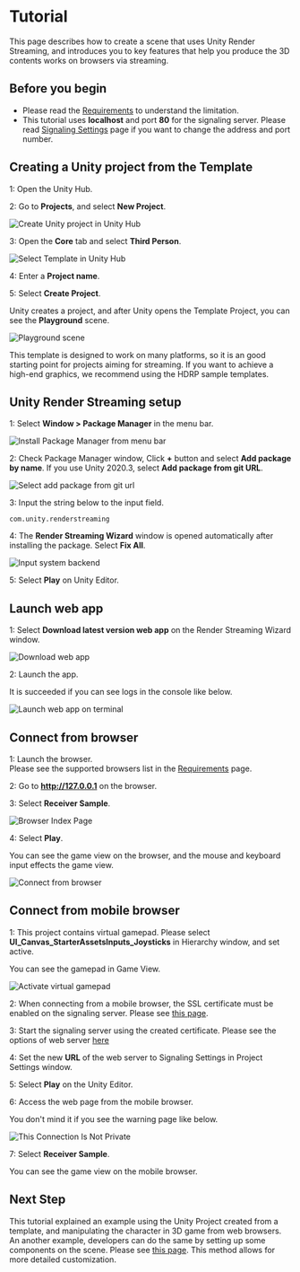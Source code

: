 # Tutorial

This page describes how to create a scene that uses Unity Render Streaming, and introduces you to key features that help you produce the 3D contents works on browsers via streaming.

## Before you begin

- Please read the [Requirements](index.md#requirements) to understand the limitation.
- This tutorial uses **localhost** and port **80** for the signaling server. Please read [Signaling Settings](settings.md#signaling-settings) page if you want to change the address and port number.

## Creating a Unity project from the Template

1: Open the Unity Hub.

2: Go to **Projects**, and select **New Project**.

![Create Unity project in Unity Hub](images/unityhub_createproject.png)

3: Open the **Core** tab and select **Third Person**.

![Select Template in Unity Hub](images/unityhub_select_template.png)

4: Enter a **Project name**.

5: Select **Create Project**.

Unity creates a project, and after Unity opens the Template Project, you can see the **Playground** scene.

![Playground scene](images/playground_scene.png)

This template is designed to work on many platforms, so it is an good starting point for projects aiming for streaming. If you want to achieve a high-end graphics, we recommend using the HDRP sample templates.

## Unity Render Streaming setup

1: Select **Window > Package Manager** in the menu bar.

![Install Package Manager from menu bar](images/install_select_packman_menu.png)

2: Check Package Manager window, Click **+** button and select **Add package by name**. If you use Unity 2020.3, select **Add package from git URL**.

![Select add package from git url](images/install_select_add_package_by_name.png)

3: Input the string below to the input field.

```
com.unity.renderstreaming
```

4: The **Render Streaming Wizard** window is opened automatically after installing the package. Select **Fix All**.

![Input system backend](images/wizard_fixall.png)

5: Select **Play** on Unity Editor.

## Launch web app

1: Select **Download latest version web app** on the Render Streaming Wizard window.

![Download web app](images/wizard_download_webapp.png)

2: Launch the app.

It is succeeded if you can see logs in the console like below.

![Launch web app on terminal](images/launch_webapp_terminal.png)

## Connect from browser

1: Launch the browser. <br/> Please see the supported browsers list in the [Requirements](index.md) page.

2: Go to **http://127.0.0.1** on the browser.

3: Select **Receiver Sample**.

![Browser Index Page](images/browser_index_page.png)

4: Select **Play**.

You can see the game view on the browser, and the mouse and keyboard input effects the game view.

![Connect from browser](images/connect_from_browser.png)

## Connect from mobile browser

1: This project contains virtual gamepad. Please select **UI_Canvas_StarterAssetsInputs_Joysticks** in Hierarchy window, and set active.

You can see the gamepad in Game View.

![Activate virtual gamepad](images/playground_scene_virtualpad.png)

2: When connecting from a mobile browser, the SSL certificate must be enabled on the signaling server. Please see [this page](https.md).

3: Start the signaling server using the created certificate. Please see the options of web server [here](webapp.md)

4: Set the new **URL** of the web server to Signaling Settings in Project Settings window.

5: Select **Play** on the Unity Editor.

6: Access the web page from the mobile browser.

You don't mind it if you see the warning page like below.

![This Connection Is Not Private](images/browser_warning_cert.png)

7: Select **Receiver Sample**.

You can see the game view on the mobile browser.

## Next Step

This tutorial explained an example using the Unity Project created from a template, and manipulating the character in 3D game from web browsers. An another example, developers can do the same by setting up some components on the scene. Please see [this page](dev-streaming-app-intro.md). This method allows for more detailed customization.
